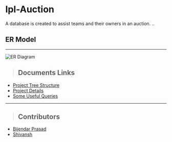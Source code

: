 # Ipl-Auction
A database is created to assist teams and their owners in an auction. ..

## ER Model
---
![ER Diagram](https://user-images.githubusercontent.com/69085143/149634088-b2950c6f-c7c8-4bf0-ac94-81b95f0f2662.jpg)



> ## Documents Links
- [Project Tree Structure](https://drive.google.com/file/d/1mCrWbwVPbgD85BF0JYA9KbyTM0g3uTD-/view?usp=sharing)
- [Project Details](https://docs.google.com/document/d/1sD0e6TaK_2ll0Bt4AK54OG2_rd6aAeQA/edit?usp=sharing&ouid=103677685975836936778&rtpof=true&sd=true)
- [Some Useful Queries](https://docs.google.com/document/d/1x5pbuHW6Fiwz8iRZ1zL_-N43Fk-o9ReYXaKZSkzxjIQ/edit?usp=sharing)


---

> ## Contributors
- [Bijendar Prasad](https://github.com/Findcoding "GitHub Profile")
- [Shivansh](https://github.com/shivansh980 "GitHub Profile")
